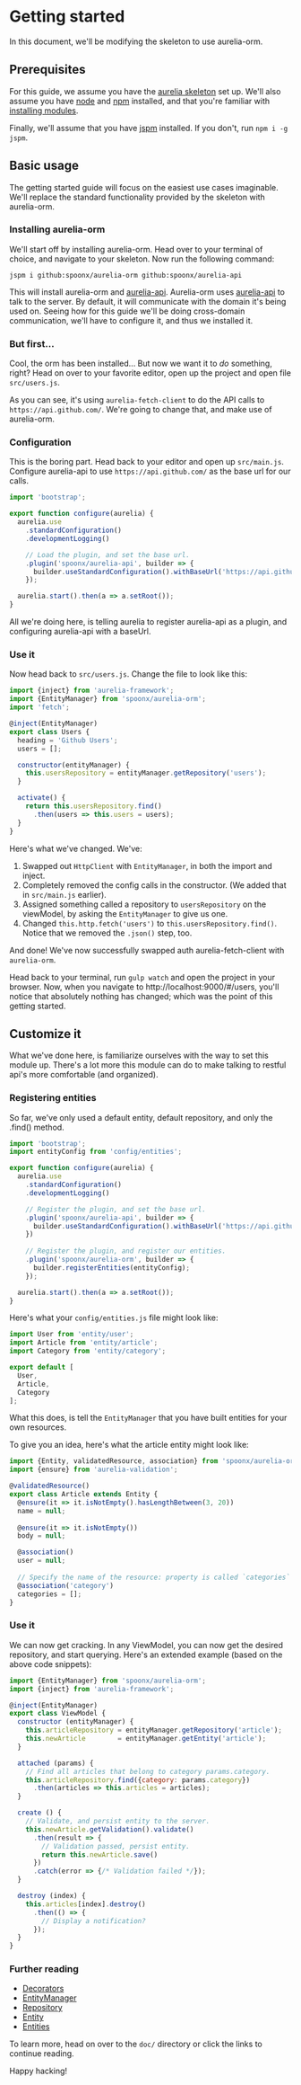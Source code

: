 # Getting started
In this document, we'll be modifying the skeleton to use aurelia-orm.

## Prerequisites
For this guide, we assume you have the [aurelia skeleton](https://github.com/aurelia/skeleton-navigation) set up.
We'll also assume you have [node](https://nodejs.org/en/) and [npm](https://www.npmjs.com/) installed, and that you're familiar with [installing modules](https://docs.npmjs.com/).

Finally, we'll assume that you have [jspm](jspm.io) installed. If you don't, run `npm i -g jspm`.

## Basic usage
The getting started guide will focus on the easiest use cases imaginable. We'll replace the standard functionality provided by the skeleton with aurelia-orm.

### Installing aurelia-orm
We'll start off by installing aurelia-orm. Head over to your terminal of choice, and navigate to your skeleton.
Now run the following command:

`jspm i github:spoonx/aurelia-orm github:spoonx/aurelia-api`

This will install aurelia-orm and [aurelia-api](https://github.com/SpoonX/aurelia-api). Aurelia-orm uses [aurelia-api](https://github.com/SpoonX/aurelia-api) to talk to the server. By default, it will communicate with the domain it's being used on. Seeing how for this guide we'll be doing cross-domain communication, we'll have to configure it, and thus we installed it.

### But first...
Cool, the orm has been installed... But now we want it to _do_ something, right? Head on over to your favorite editor, open up the project and open file `src/users.js`.

As you can see, it's using `aurelia-fetch-client` to do the API calls to `https://api.github.com/`. We're going to change that, and make use of aurelia-orm.

### Configuration
This is the boring part. Head back to your editor and open up `src/main.js`. Configure aurelia-api to use `https://api.github.com/` as the base url for our calls.

```javascript
import 'bootstrap';

export function configure(aurelia) {
  aurelia.use
    .standardConfiguration()
    .developmentLogging()

    // Load the plugin, and set the base url.
    .plugin('spoonx/aurelia-api', builder => {
      builder.useStandardConfiguration().withBaseUrl('https://api.github.com/');
    });

  aurelia.start().then(a => a.setRoot());
}
```

All we're doing here, is telling aurelia to register aurelia-api as a plugin, and configuring aurelia-api with a baseUrl.

### Use it
Now head back to `src/users.js`. Change the file to look like this:

```javascript
import {inject} from 'aurelia-framework';
import {EntityManager} from 'spoonx/aurelia-orm';
import 'fetch';

@inject(EntityManager)
export class Users {
  heading = 'Github Users';
  users = [];

  constructor(entityManager) {
    this.usersRepository = entityManager.getRepository('users');
  }

  activate() {
    return this.usersRepository.find()
      .then(users => this.users = users);
  }
}
```

Here's what we've changed. We've:

1. Swapped out `HttpClient` with `EntityManager`, in both the import and inject.
2. Completely removed the config calls in the constructor. (We added that in `src/main.js` earlier).
3. Assigned something called a repository to `usersRepository` on the viewModel, by asking the `EntityManager` to give us one.
4. Changed `this.http.fetch('users')` to `this.usersRepository.find()`. Notice that we removed the `.json()` step, too.

And done! We've now successfully swapped auth aurelia-fetch-client with `aurelia-orm`.

Head back to your terminal, run `gulp watch` and open the project in your browser. Now, when you navigate to http://localhost:9000/#/users, you'll notice that absolutely nothing has changed; which was the point of this getting started.

## Customize it
What we've done here, is familiarize ourselves with the way to set this module up. There's a lot more this module can do to make talking to restful api's more comfortable (and organized).

### Registering entities
So far, we've only used a default entity, default repository, and only the .find() method.

```javascript
import 'bootstrap';
import entityConfig from 'config/entities';

export function configure(aurelia) {
  aurelia.use
    .standardConfiguration()
    .developmentLogging()

    // Register the plugin, and set the base url.
    .plugin('spoonx/aurelia-api', builder => {
      builder.useStandardConfiguration().withBaseUrl('https://api.github.com/');
    })
    
    // Register the plugin, and register our entities.
    .plugin('spoonx/aurelia-orm', builder => {
      builder.registerEntities(entityConfig);
    });

  aurelia.start().then(a => a.setRoot());
}
```
Here's what your `config/entities.js` file might look like:

```javascript
import User from 'entity/user';
import Article from 'entity/article';
import Category from 'entity/category';

export default [
  User,
  Article,
  Category
];
```

What this does, is tell the `EntityManager` that you have built entities for your own resources.

To give you an idea, here's what the article entity might look like:

```javascript
import {Entity, validatedResource, association} from 'spoonx/aurelia-orm';
import {ensure} from 'aurelia-validation';

@validatedResource()
export class Article extends Entity {
  @ensure(it => it.isNotEmpty().hasLengthBetween(3, 20))
  name = null;
  
  @ensure(it => it.isNotEmpty())
  body = null;

  @association()
  user = null;
  
  // Specify the name of the resource: property is called `categories`
  @association('category')
  categories = [];
}
```

### Use it
We can now get cracking. In any ViewModel, you can now get the desired repository, and start querying. Here's an extended example (based on the above code snippets):

```javascript
import {EntityManager} from 'spoonx/aurelia-orm';
import {inject} from 'aurelia-framework';

@inject(EntityManager)
export class ViewModel {
  constructor (entityManager) {
    this.articleRepository = entityManager.getRepository('article');
    this.newArticle        = entityManager.getEntity('article');
  }

  attached (params) {
    // Find all articles that belong to category params.category.
    this.articleRepository.find({category: params.category})
      .then(articles => this.articles = articles);
  }

  create () {
    // Validate, and persist entity to the server.
    this.newArticle.getValidation().validate()
      .then(result => {
        // Validation passed, persist entity.
        return this.newArticle.save()
      })
      .catch(error => {/* Validation failed */});
  }

  destroy (index) {
    this.articles[index].destroy()
      .then(() => {
        // Display a notification?
      });
  }
}
```

### Further reading

* [Decorators](decorators.md)
* [EntityManager](api/entity-manager.md)
* [Repository](api/repository.md)
* [Entity](api/entity.md)
* [Entities](api/entities.md)

To learn more, head on over to the `doc/` directory or click the links to continue reading.

Happy hacking!
